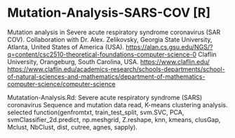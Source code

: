 # Mutation-Analysis-SARS-COV [R]
Mutation analysis in Severe acute respiratory syndrome coronavirus (SAR COV).
Collaboration with Dr. Alex. Zelikovsky, Georgia State University, Atlanta, United States of America (USA). https://alan.cs.gsu.edu/NGS/?q=content/csc2510-theoretical-foundations-computer-science-0
Claflin University, Orangeburg, South Carolina, USA. https://www.claflin.edu/ https://www.claflin.edu/academics-research/schools-departments/school-of-natural-sciences-and-mathematics/department-of-mathematics-computer-science/computer-science

Mutatation-Analysis.Rd: Severe acute respiratory syndrome (SARS) coronavirus Sequence and mutation data read, K-means clustering analysis.
selected function(genfromtxt, train_test_split, svm.SVC, PCA, svmClassifier_2d.predict, np.meshgrid, Z.reshape, knn, kmeans, clusGap, Mclust, NbClust, dist, cutree, agnes, sapply).
